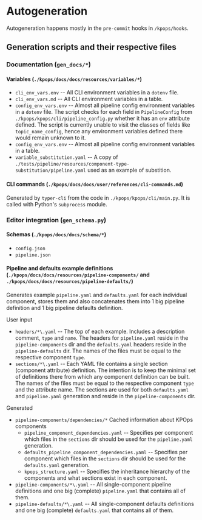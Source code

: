 # Autogeneration

Autogeneration happens mostly in the `pre-commit` hooks in `/kpops/hooks`.

## Generation scripts and their respective files

### Documentation (`gen_docs/*`)

#### Variables (`./kpops/docs/docs/resources/variables/*`)

- `cli_env_vars.env` -- All CLI environment variables in a `dotenv` file.
- `cli_env_vars.md` -- All CLI environment variables in a table.
- `config_env_vars.env` -- Almost all pipeline config environment variables in a `dotenv` file. The script checks for each field in `PipelineConfig` from `./kpops/kpops/cli/pipeline_config.py` whether it has an `env` attribute defined. The script is currently unable to visit the classes of fields like `topic_name_config`, hence any environment variables defined there would remain unknown to it.
- `config_env_vars.env` -- Almost all pipeline config environment variables in a table.
- `variable_substitution.yaml` -- A copy of `./tests/pipeline/resources/component-type-substitution/pipeline.yaml` used as an example of substition.

#### CLI commands (`./kpops/docs/docs/user/references/cli-commands.md`)

Generated by `typer-cli` from the code in `./kpops/kpops/cli/main.py`. It is called with Python's `subprocess` module.

### Editor integration (`gen_schema.py`)

#### Schemas (`./kpops/docs/docs/schema/*`)

- `config.json`
- `pipeline.json`

#### Pipeline and defaults example definitions (`./kpops/docs/docs/resources/pipeline-components/` and  `./kpops/docs/docs/resources/pipeline-defaults/`)

Generates example `pipeline.yaml` and `defaults.yaml` for each individual component, stores them and also concatenates them into 1 big pipeline definition and 1 big pipeline defaults definition.


User input

- `headers/*\.yaml` -- The top of each example. Includes a description comment, `type` and `name`. The headers for `pipeline.yaml` reside in the `pipeline-components` dir and the `defaults.yaml` headers reside in the `pipeline-defaults` dir. The names of the files must be equal to the respective component `type`.
- `sections/*\.yaml` -- Each YAML file contains a single section (component attribute) definition. The intention is to keep the minimal set of definitions there from which any component definition can be built. The names of the files must be equal to the respective component `type` and the attribute name. The sections are used for both `defaults.yaml` and `pipeline.yaml` generation and reside in the `pipeline-components` dir.


Generated

- `pipeline-components/dependencies/*`
Cached information about KPOps components
    - `pipeline_component_dependencies.yaml` -- Specifies per component which files in the `sections` dir should be used for the `pipeline.yaml` generation.
    - `defaults_pipeline_component_dependencies.yaml` -- Specifies per component which files in the `sections` dir should be used for the `defaults.yaml` generation.
    - `kpops_structure.yaml` -- Specifies the inheritance hierarchy of the components and what sections exist in each component.
- `pipeline-components/*\.yaml` -- All single-component pipeline definitions and one big (complete) `pipeline.yaml` that contains all of them.
- `pipeline-defaults/*\.yaml` -- All single-component defaults definitions and one big (complete) `defaults.yaml` that contains all of them.
